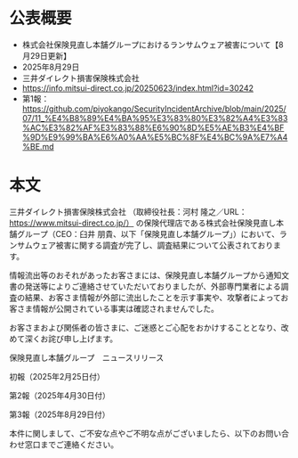 # 公表概要
- 株式会社保険見直し本舗グループにおけるランサムウェア被害について【8月29日更新】
- 2025年8月29日
- 三井ダイレクト損害保険株式会社
- https://info.mitsui-direct.co.jp/20250623/index.html?id=30242
- 第1報：https://github.com/piyokango/SecurityIncidentArchive/blob/main/2025/07/11_%E4%B8%89%E4%BA%95%E3%83%80%E3%82%A4%E3%83%AC%E3%82%AF%E3%83%88%E6%90%8D%E5%AE%B3%E4%BF%9D%E9%99%BA%E6%A0%AA%E5%BC%8F%E4%BC%9A%E7%A4%BE.md

# 本文
三井ダイレクト損害保険株式会社 （取締役社長：河村 隆之／URL：https://www.mitsui-direct.co.jp/） の保険代理店である株式会社保険見直し本舗グループ（CEO：臼井 朋貴、以下「保険見直し本舗グループ」）において、ランサムウェア被害に関する調査が完了し、調査結果について公表されております。

情報流出等のおそれがあったお客さまには、保険見直し本舗グループから通知文書の発送等によりご連絡させていただいておりましたが、外部専門業者による調査の結果、お客さま情報が外部に流出したことを示す事実や、攻撃者によってお客さま情報が公開されている事実は確認されませんでした。

お客さまおよび関係者の皆さまに、ご迷惑とご心配をおかけすることとなり、改めて深くお詫び申し上げます。

保険見直し本舗グループ　ニュースリリース

初報（2025年2月25日付）

第2報（2025年4月30日付）

第3報（2025年8月29日付）

本件に関しまして、ご不安な点やご不明な点がございましたら、以下のお問い合わせ窓口までご連絡ください。
